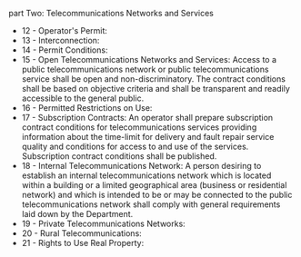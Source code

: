part Two: Telecommunications Networks and Services

<ul>
			<li>12 - Operator&#39;s Permit: <ul>
			</ul></li>			<li>13 - Interconnection: <ul>
			</ul></li>			<li>14 - Permit Conditions: <ul>
			</ul></li>			<li>15 - Open Telecommunications Networks and Services: Access to a public telecommunications network or public telecommunications service shall be open and non-discriminatory. The contract conditions shall be based on objective criteria and shall be transparent and readily accessible to the general public.<ul>
			</ul></li>			<li>16 - Permitted Restrictions on Use: <ul>
			</ul></li>			<li>17 - Subscription Contracts: An operator shall prepare subscription contract conditions for telecommunications services providing information about the time-limit for delivery and fault repair service quality and conditions for access to and use of the services. Subscription contract conditions shall be published.<ul>
			</ul></li>			<li>18 - Internal Telecommunications Network: A person desiring to establish an internal telecommunications network which is located within a building or a limited geographical area (business or residential network) and which is intended to be or may be connected to the public telecommunications network shall comply with general requirements laid down by the Department.<ul>
			</ul></li>			<li>19 - Private Telecommunications Networks: <ul>
			</ul></li>			<li>20 - Rural Telecommunications: <ul>
			</ul></li>			<li>21 - Rights to Use Real Property: <ul>
			</ul></li></ul>